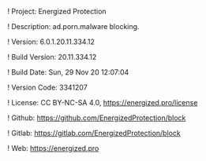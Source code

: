 ! Project: Energized Protection

! Description: ad.porn.malware blocking.

! Version: 6.0.1.20.11.334.12

! Build Version: 20.11.334.12

! Build Date: Sun, 29 Nov 20 12:07:04

! Version Code: 3341207

! License: CC BY-NC-SA 4.0, https://energized.pro/license

! Github: https://github.com/EnergizedProtection/block

! Gitlab: https://gitlab.com/EnergizedProtection/block


! Web: https://energized.pro
